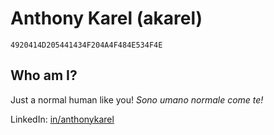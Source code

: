 # Anthony Karel (akarel)

`4920414D205441434F204A4F484E534F4E`

## Who am I?

Just a normal human like you!
_Sono umano normale come te!_

LinkedIn: [in/anthonykarel](https://www.linkedin.com/in/anthonykarel/)
